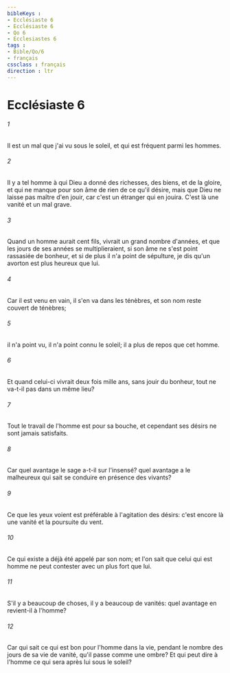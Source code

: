 ```yaml
---
bibleKeys : 
- Ecclésiaste 6
- Ecclésiaste 6
- Qo 6
- Ecclesiastes 6
tags : 
- Bible/Qo/6
- français
cssclass : français
direction : ltr
---
```


# Ecclésiaste 6

###### 1
Il est un mal que j'ai vu sous le soleil, et qui est fréquent parmi les hommes.
###### 2
Il y a tel homme à qui Dieu a donné des richesses, des biens, et de la gloire, et qui ne manque pour son âme de rien de ce qu'il désire, mais que Dieu ne laisse pas maître d'en jouir, car c'est un étranger qui en jouira. C'est là une vanité et un mal grave.
###### 3
Quand un homme aurait cent fils, vivrait un grand nombre d'années, et que les jours de ses années se multiplieraient, si son âme ne s'est point rassasiée de bonheur, et si de plus il n'a point de sépulture, je dis qu'un avorton est plus heureux que lui.
###### 4
Car il est venu en vain, il s'en va dans les ténèbres, et son nom reste couvert de ténèbres;
###### 5
il n'a point vu, il n'a point connu le soleil; il a plus de repos que cet homme.
###### 6
Et quand celui-ci vivrait deux fois mille ans, sans jouir du bonheur, tout ne va-t-il pas dans un même lieu?
###### 7
Tout le travail de l'homme est pour sa bouche, et cependant ses désirs ne sont jamais satisfaits.
###### 8
Car quel avantage le sage a-t-il sur l'insensé? quel avantage a le malheureux qui sait se conduire en présence des vivants?
###### 9
Ce que les yeux voient est préférable à l'agitation des désirs: c'est encore là une vanité et la poursuite du vent.
###### 10
Ce qui existe a déjà été appelé par son nom; et l'on sait que celui qui est homme ne peut contester avec un plus fort que lui.
###### 11
S'il y a beaucoup de choses, il y a beaucoup de vanités: quel avantage en revient-il à l'homme?
###### 12
Car qui sait ce qui est bon pour l'homme dans la vie, pendant le nombre des jours de sa vie de vanité, qu'il passe comme une ombre? Et qui peut dire à l'homme ce qui sera après lui sous le soleil?
